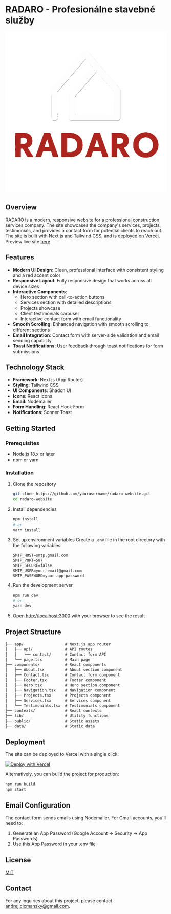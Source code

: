 # RADARO - Profesionálne stavebné služby

![RADARO Logo](/public/images/other/hero-logo.PNG)

## Overview

RADARO is a modern, responsive website for a professional construction services company. The site showcases the company's services, projects, testimonials, and provides a contact form for potential clients to reach out. The site is built with Next.js and Tailwind CSS, and is deployed on Vercel. Preview live site [here](https://radaro.vercel.app/).

## Features

- **Modern UI Design**: Clean, professional interface with consistent styling and a red accent color
- **Responsive Layout**: Fully responsive design that works across all device sizes
- **Interactive Components**:
  - Hero section with call-to-action buttons
  - Services section with detailed descriptions
  - Projects showcase
  - Client testimonials carousel
  - Interactive contact form with email functionality
- **Smooth Scrolling**: Enhanced navigation with smooth scrolling to different sections
- **Email Integration**: Contact form with server-side validation and email sending capability
- **Toast Notifications**: User feedback through toast notifications for form submissions

## Technology Stack

- **Framework**: Next.js (App Router)
- **Styling**: Tailwind CSS
- **UI Components**: Shadcn UI
- **Icons**: React Icons
- **Email**: Nodemailer
- **Form Handling**: React Hook Form
- **Notifications**: Sonner Toast

## Getting Started

### Prerequisites

- Node.js 18.x or later
- npm or yarn

### Installation

1. Clone the repository
   ```bash
   git clone https://github.com/yourusername/radaro-website.git
   cd radaro-website
   ```

2. Install dependencies
   ```bash
   npm install
   # or
   yarn install
   ```

3. Set up environment variables
   Create a `.env` file in the root directory with the following variables:
   ```
   SMTP_HOST=smtp.gmail.com
   SMTP_PORT=587
   SMTP_SECURE=false
   SMTP_USER=your-email@gmail.com
   SMTP_PASSWORD=your-app-password
   ```

4. Run the development server
   ```bash
   npm run dev
   # or
   yarn dev
   ```

5. Open [http://localhost:3000](http://localhost:3000) with your browser to see the result

## Project Structure

```
├── app/                  # Next.js app router
│   ├── api/              # API routes
│   │   └── contact/      # Contact form API
│   └── page.tsx          # Main page
├── components/           # React components
│   ├── About.tsx         # About section component
│   ├── Contact.tsx       # Contact form component
│   ├── Footer.tsx        # Footer component
│   ├── Hero.tsx          # Hero section component
│   ├── Navigation.tsx    # Navigation component
│   ├── Projects.tsx      # Projects component
│   ├── Services.tsx      # Services component
│   └── Testimonials.tsx  # Testimonials component
├── contexts/             # React contexts
├── lib/                  # Utility functions
├── public/               # Static assets
├── data/                 # Static data
```

## Deployment

The site can be deployed to Vercel with a single click:

[![Deploy with Vercel](https://vercel.com/button)](https://vercel.com/new/clone?repository-url=https%3A%2F%2Fgithub.com%2Fyourusername%2Fradaro-website)

Alternatively, you can build the project for production:

```bash
npm run build
npm start
```

## Email Configuration

The contact form sends emails using Nodemailer. For Gmail accounts, you'll need to:

1. Generate an App Password (Google Account → Security → App Passwords)
2. Use this App Password in your .env file

## License

[MIT](LICENSE)

## Contact

For any inquiries about this project, please contact [andrej.cicmansky@gmail.com](mailto:andrej.cicmansky@gmail.com).
